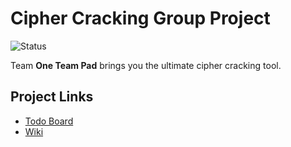 # Cipher Cracking Group Project

![Status](https://github.com/evanrichter/cipher-project-1/workflows/Rust/badge.svg)

Team **One Team Pad** brings you the ultimate cipher cracking tool.

## Project Links
* [Todo Board](https://github.com/evanrichter/cipher-project-1/projects/1)
* [Wiki](https://github.com/evanrichter/cipher-project-1/wiki)
